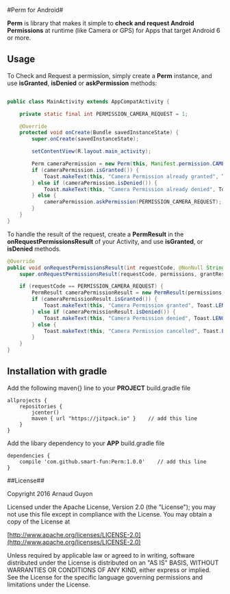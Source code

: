 #Perm for Android#

**Perm** is library that makes it simple to **check and request Android Permissions** at runtime (like Camera or GPS) for Apps that target Android 6 or more.

## Usage ##

To Check and Request a permission, simply create a **Perm** instance, and use **isGranted**, **isDenied** or **askPermission** methods:

```java

public class MainActivity extends AppCompatActivity {

    private static final int PERMISSION_CAMERA_REQUEST = 1;

    @Override
    protected void onCreate(Bundle savedInstanceState) {
        super.onCreate(savedInstanceState);

        setContentView(R.layout.main_activity);

        Perm cameraPermission = new Perm(this, Manifest.permission.CAMERA);
        if (cameraPermission.isGranted()) {
            Toast.makeText(this, "Camera Permission already granted", Toast.LENGTH_LONG).show();
        } else if (cameraPermission.isDenied()) {
            Toast.makeText(this, "Camera Permission already denied", Toast.LENGTH_LONG).show();
        } else {
            cameraPermission.askPermission(PERMISSION_CAMERA_REQUEST);
        }
    }
}
```

To handle the result of the request, create a **PermResult** in the **onRequestPermissionsResult** of your Activity, and use **isGranted**, or **isDenied** methods.

```java
@Override
public void onRequestPermissionsResult(int requestCode, @NonNull String[] permissions, @NonNull int[] grantResults) {
    super.onRequestPermissionsResult(requestCode, permissions, grantResults);

    if (requestCode == PERMISSION_CAMERA_REQUEST) {
        PermResult cameraPermissionResult = new PermResult(permissions, grantResults);
        if (cameraPermissionResult.isGranted()) {
            Toast.makeText(this, "Camera Permission granted", Toast.LENGTH_LONG).show();
        } else if (cameraPermissionResult.isDenied()) {
            Toast.makeText(this, "Camera Permission denied", Toast.LENGTH_LONG).show();
        } else {
            Toast.makeText(this, "Camera Permission cancelled", Toast.LENGTH_LONG).show();
        }
    }
}
```

## Installation with gradle

Add the following maven{} line to your **PROJECT** build.gradle file

```
allprojects {
    repositories {
        jcenter()
        maven { url "https://jitpack.io" }    // add this line
    }
}
```

Add the libary dependency to your **APP** build.gradle file

```
dependencies {
    compile 'com.github.smart-fun:Perm:1.0.0'    // add this line
}
```

##License##

Copyright 2016 Arnaud Guyon

Licensed under the Apache License, Version 2.0 (the "License");
you may not use this file except in compliance with the License.
You may obtain a copy of the License at

[http://www.apache.org/licenses/LICENSE-2.0](http://www.apache.org/licenses/LICENSE-2.0)

Unless required by applicable law or agreed to in writing, software
distributed under the License is distributed on an "AS IS" BASIS,
WITHOUT WARRANTIES OR CONDITIONS OF ANY KIND, either express or implied.
See the License for the specific language governing permissions and
limitations under the License.

